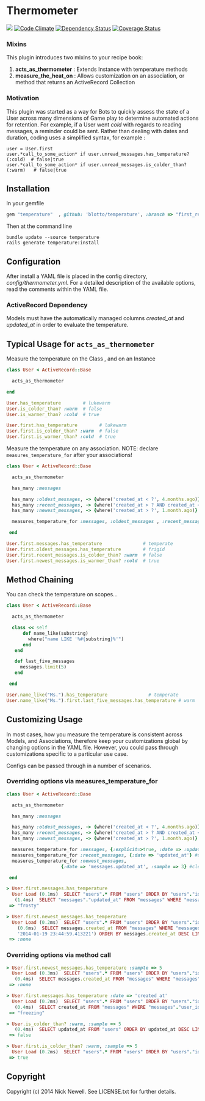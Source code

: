 Thermometer
=======

[<img src="https://secure.travis-ci.org/blotto/thermometer.png" />](http://travis-ci.org/blotto/thermometer)
[![Code Climate](https://codeclimate.com/github/blotto/thermometer.png)](https://codeclimate.com/github/blotto/thermometer)
[![Dependency Status](https://gemnasium.com/blotto/thermometer.png)](https://gemnasium.com/blotto/thermometer)
[![Coverage Status](https://coveralls.io/repos/blotto/thermometer/badge.png)](https://coveralls.io/r/blotto/thermometer)

### Mixins
This plugin introduces two mixins to your recipe book:

1. **acts\_as\_thermometer** : Extends Instance with temperature methods
2. **measure\_the\_heat\_on** : Allows customization on an association, or method that returns an ActiveRecord Collection


### Motivation

This plugin was started as a way for Bots to quickly assess the state of a User across many dimensions of Game play to
determine automated actions for retention. For example, if a User went *cold* with regards to reading messages,
a reminder could be sent. Rather than dealing with dates and duration, coding uses a simplified syntax,
for example :

    user = User.first
    user.*call_to_some_action* if user.unread_messages.has_temperature?(:cold)  # false|true
    user.*call_to_some_action* if user.unread_messages.is_colder_than?(:warm)   # false|true


Installation
------------

In your gemfile

```ruby
gem "temperature"  , github: 'blotto/temperature', :branch => "first_release"
```

Then at the command line

	bundle update --source temperature
	rails generate temperature:install

Configuration
-------------

After install a YAML file is placed in the config directory, *config/thermometer.yml*. For a detailed description of the
available options, read the comments within the YAML file.

### ActiveRecord Dependency

Models must have the automatically managed columns *created_at* and *updated_at* in order to evaluate the temperature.



Typical Usage for `acts_as_thermometer`
-----

Measure the temperature on the Class , and on an Instance

```ruby
class User < ActiveRecord::Base

  acts_as_thermometer

end
```

```ruby
User.has_temperature        # lukewarm
User.is_colder_than? :warm  # false
User.is_warmer_than? :cold  # true

User.first.has_temperature        # lukewarm
User.first.is_colder_than? :warm  # false
User.first.is_warmer_than? :cold  # true
```

Measure the temperature on any association. NOTE: declare `measures_temperature_for` after your associations!

```ruby
class User < ActiveRecord::Base

  acts_as_thermometer

  has_many :messages

  has_many :oldest_messages, -> {where('created_at < ?', 4.months.ago)} , class_name: "Message"
  has_many :recent_messages, -> {where('created_at > ? AND created_at < ?', 4.months.ago , 1.month.ago)} , class_name: "Message"
  has_many :newest_messages, -> {where('created_at > ?', 1.month.ago)} , class_name: "Message"

  measures_temperature_for :messages, :oldest_messages , :recent_messages , :newest_messages

 end
```

```ruby
User.first.messages.has_temperature               # temperate
User.first.oldest_messages.has_temperature        # frigid
User.first.recent_messages.is_colder_than? :warm  # false
User.first.newest_messages.is_warmer_than? :cold  # true
```

Method Chaining
-----

You can check the temperature on scopes...

```ruby
class User < ActiveRecord::Base

  acts_as_thermometer

  class << self
      def name_like(substring)
        where("name LIKE '%#{substring}%'")
      end
   end

   def last_five_messages
     messages.limit(5)
   end

 end
```

```ruby
User.name_like("Ms.").has_temperature               # temperate
User.name_like("Ms.").first.last_five_messages.has_temperature # warm
```


Customizing Usage
-----

In most cases, how you measure the temperature is consistent across Models, and Associations, therefore keep your customizations
global by changing options in the YAML file.  However, you could pass through customizations specific to a particular use
case.

Configs can be passed through in a number of scenarios.

### Overriding options via measures_temperature_for

```ruby
class User < ActiveRecord::Base

  acts_as_thermometer

  has_many :messages

  has_many :oldest_messages, -> {where('created_at < ?', 4.months.ago)} , class_name: "Message"
  has_many :recent_messages, -> {where('created_at > ? AND created_at < ?', 4.months.ago , 1.month.ago)} , class_name: "Message"
  has_many :newest_messages, -> {where('created_at > ?', 1.month.ago)} , class_name: "Message"

  measures_temperature_for :messages, {:explicit=>true, :date => :updated_at}  #only use options defined here
  measures_temperature_for :recent_messages, {:date => 'updated_at'} #use this date, and default options
  measures_temperature_for :newest_messages,
                    {:date => 'messages.updated_at', :sample => 3} #clearly defined date field, sampling 3 records

 end

```

```ruby
> User.first.messages.has_temperature
  User Load (0.1ms)  SELECT "users".* FROM "users" ORDER BY "users"."id" ASC LIMIT 1
   (1.4ms)  SELECT "messages"."updated_at" FROM "messages" WHERE "messages"."user_id" = ?  [["user_id", 14035331]]
 => "frosty"

> User.first.newest_messages.has_temperature
  User Load (0.2ms)  SELECT "users".* FROM "users" ORDER BY "users"."id" ASC LIMIT 1
    (0.6ms)  SELECT messages.created_at FROM "messages" WHERE "messages"."user_id" = ? AND (created_at >
    '2014-01-19 23:44:59.413221') ORDER BY messages.created_at DESC LIMIT 3  [["user_id", 14035331]]
 => :none
 ```

 ### Overriding options via method call

```ruby
> User.first.newest_messages.has_temperature :sample => 5
  User Load (0.3ms)  SELECT "users".* FROM "users" ORDER BY "users"."id" ASC LIMIT 1
   (0.4ms)  SELECT messages.created_at FROM "messages" WHERE "messages"."user_id" = ? AND (created_at > '2014-01-20 00:04:54.558920') ORDER BY messages.created_at DESC LIMIT 5  [["user_id", 14035331]]
 => :none

> User.first.messages.has_temperature :date => 'created_at'
  User Load (0.2ms)  SELECT "users".* FROM "users" ORDER BY "users"."id" ASC LIMIT 1
   (0.4ms)  SELECT created_at FROM "messages" WHERE "messages"."user_id" = ?  [["user_id", 14035331]]
 => "freezing"

> User.is_colder_than? :warm, :sample => 5
   (0.4ms)  SELECT updated_at FROM "users" ORDER BY updated_at DESC LIMIT 5
 => false

> User.first.is_colder_than? :warm, :sample => 5
  User Load (0.2ms)  SELECT "users".* FROM "users" ORDER BY "users"."id" ASC LIMIT 1
 => true
```


Copyright
---------

Copyright (c) 2014 Nick Newell. See LICENSE.txt for further details.






